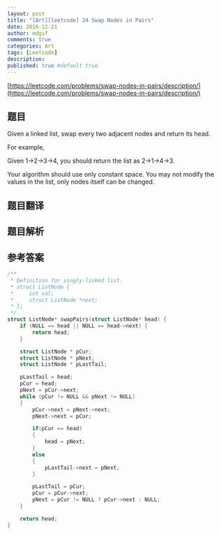```yaml
---
layout: post
title: "[Art][leetcode] 24 Swap Nodes in Pairs"
date: 2016-12-21
author: mdgsf
comments: true
categories: Art
tags: [Leetcode]
description:
published: true #default true
---
```


[https://leetcode.com/problems/swap-nodes-in-pairs/description/](https://leetcode.com/problems/swap-nodes-in-pairs/description/)

## 题目

Given a linked list, swap every two adjacent nodes and return its head.

For example,

Given 1->2->3->4, you should return the list as 2->1->4->3.

Your algorithm should use only constant space. You may not modify the values in the list, only nodes itself can be changed.

## 题目翻译

## 题目解析

## 参考答案

```cpp
/**
 * Definition for singly-linked list.
 * struct ListNode {
 *     int val;
 *     struct ListNode *next;
 * };
 */
struct ListNode* swapPairs(struct ListNode* head) {
    if (NULL == head || NULL == head->next) {
        return head;
    }

    struct ListNode * pCur;
    struct ListNode * pNext;
    struct ListNode * pLastTail;

    pLastTail = head;
    pCur = head;
    pNext = pCur->next;
    while (pCur != NULL && pNext != NULL)
    {
        pCur->next = pNext->next;
        pNext->next = pCur;

        if(pCur == head)
        {
            head = pNext;
        }
        else
        {
            pLastTail->next = pNext;
        }

        pLastTail = pCur;
        pCur = pCur->next;
        pNext = pCur != NULL ? pCur->next : NULL;
    }

    return head;
}
```
